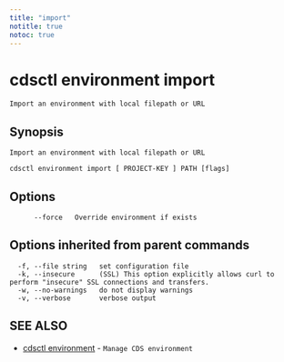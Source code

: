 ```yaml
---
title: "import"
notitle: true
notoc: true
---
```

# cdsctl environment import

`Import an environment with local filepath or URL`

## Synopsis

`Import an environment with local filepath or URL`

```
cdsctl environment import [ PROJECT-KEY ] PATH [flags]
```

## Options

```
      --force   Override environment if exists
```

## Options inherited from parent commands

```
  -f, --file string   set configuration file
  -k, --insecure      (SSL) This option explicitly allows curl to perform "insecure" SSL connections and transfers.
  -w, --no-warnings   do not display warnings
  -v, --verbose       verbose output
```

## SEE ALSO

* [cdsctl environment](/docs/components/cdsctl/environment/)	 - `Manage CDS environment`

